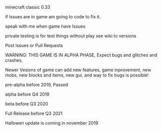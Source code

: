 minecraft classic 0.33

if Issues are in game am going to code to fix it.

speak with me when game have Issues

private testing is for test things without play see wiki to versions

Post Issues or Pull Requests

WARNING: THIS GAME IS IN ALPHA PHASE, Expect bugs and glitches and crashes.

Newer Vesions of game can add new features, game inprovement, new mobs, new blocks and items, new gui, and way to fix bugs is possible!

pre-alpha before 2019, Passed

alpha before Q4 2019

beta before Q3 2020

Full Release before Q3 2021

Hallowen update is coming in november 2019
